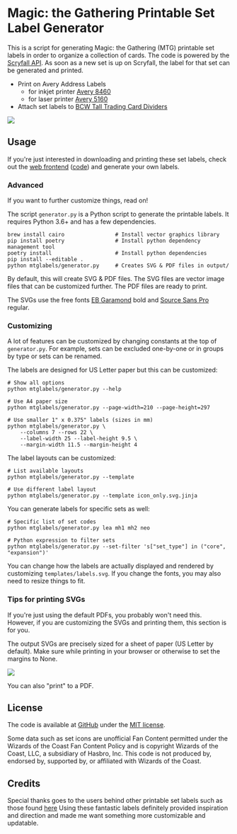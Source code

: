 Magic: the Gathering Printable Set Label Generator
==================================================

This is a script for generating Magic: the Gathering (MTG) printable set labels
in order to organize a collection of cards.
The code is powered by the [Scryfall API](https://scryfall.com/docs/api/sets).
As soon as a new set is up on Scryfall,
the label for that set can be generated and printed.

- Print on Avery Address Labels
  - for inkjet printer [Avery 8460](https://www.amazon.com/Avery-Address-Printers-Permanent-Adhesive/dp/B00004Z6JX)
  - for laser printer [Avery 5160](https://www.amazon.com/Avery-Address-Labels-Laser-Printers/dp/B00006B8FZ)
- Attach set labels to [BCW Tall Trading Card Dividers](https://www.amazon.com/dp/B00S3FF1PI)

<img src="readme-img/organized-cards.jpg">


## Usage

If you're just interested in downloading and printing these set labels,
check out the [web frontend](https://mtg-printable-label.fly.dev/)
([code](https://github.com/gofrolist/mtg-printable-set-label-frontend))
and generate your own labels.


### Advanced

If you want to further customize things, read on!

The script `generator.py` is a Python script to generate the printable labels.
It requires Python 3.6+ and has a few dependencies.

    brew install cairo                # Install vector graphics library
    pip install poetry                # Install python dependency management tool
    poetry install                    # Install python dependencies
    pip install --editable .
    python mtglabels/generator.py     # Creates SVG & PDF files in output/

By default, this will create SVG & PDF files.
The SVG files are vector image files that can be customized further.
The PDF files are ready to print.

The SVGs use the free fonts [EB Garamond](https://fonts.google.com/specimen/EB+Garamond) bold and [Source Sans Pro](https://fonts.google.com/specimen/Source+Sans+Pro) regular.


### Customizing

A lot of features can be customized by changing constants at the top of `generator.py`.
For example, sets can be excluded one-by-one or in groups by type or sets can be renamed.

The labels are designed for US Letter paper but this can be customized:

    # Show all options
    python mtglabels/generator.py --help
    
    # Use A4 paper size
    python mtglabels/generator.py --page-width=210 --page-height=297
    
    # Use smaller 1" x 0.375" labels (sizes in mm)
    python mtglabels/generator.py \
        --columns 7 --rows 22 \
        --label-width 25 --label-height 9.5 \
        --margin-width 11.5 --margin-height 4

The label layouts can be customized:

    # List available layouts
    python mtglabels/generator.py --template
    
    # Use different label layout
    python mtglabels/generator.py --template icon_only.svg.jinja

You can generate labels for specific sets as well:

    # Specific list of set codes
    python mtglabels/generator.py lea mh1 mh2 neo
    
    # Python expression to filter sets
    python mtglabels/generator.py --set-filter 's["set_type"] in ("core", "expansion")'


You can change how the labels are actually displayed and rendered by customizing `templates/labels.svg`.
If you change the fonts, you may also need to resize things to fit.


### Tips for printing SVGs

If you're just using the default PDFs, you probably won't need this.
However, if you are customizing the SVGs and printing them, this section is for you.

The output SVGs are precisely sized for a sheet of paper (US Letter by default).
Make sure while printing in your browser or otherwise to set the margins to None.

<img src="readme-img/browser-printing.png">

You can also "print" to a PDF.


## License

The code is available at [GitHub](https://github.com/gofrolist/mtg-printable-set-label-generator) under the [MIT license](https://opensource.org/licenses/MIT).

Some data such as set icons are unofficial Fan Content permitted under the Wizards of the Coast Fan Content Policy
and is copyright Wizards of the Coast, LLC, a subsidiary of Hasbro, Inc.
This code is not produced by, endorsed by, supported by, or affiliated with Wizards of the Coast.


## Credits

Special thanks goes to the users behind other printable set labels
such as those found [here](https://github.com/xsilium/MTG-Printable-Labels)
Using these fantastic labels definitely provided inspiration and direction
and made me want something more customizable and updatable.

